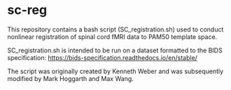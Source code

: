 # sc-reg

This repository contains a bash script (SC_registration.sh) used to conduct nonlinear registration of spinal cord fMRI data to PAM50 template space.

SC_registration.sh is intended to be run on a dataset formatted to the BIDS specification: https://bids-specification.readthedocs.io/en/stable/

The script was originally created by Kenneth Weber and was subsequently modified by Mark Hoggarth and Max Wang. 
